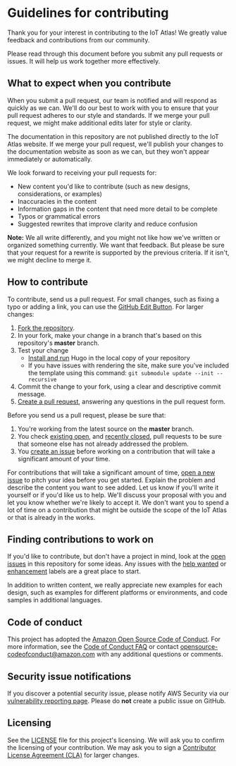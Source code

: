 # Guidelines for contributing

Thank you for your interest in contributing to the IoT Atlas! We greatly value feedback and contributions from our community.

Please read through this document before you submit any pull requests or issues. It will help us work together more effectively.

## What to expect when you contribute

When you submit a pull request, our team is notified and will respond as quickly as we can. We'll do our best to work with you to ensure that your pull request adheres to our style and standards. If we merge your pull request, we might make additional edits later for style or clarity.

The documentation in this repository are not published directly to the IoT Atlas website. If we merge your pull request, we'll publish your changes to the documentation website as soon as we can, but they won't appear immediately or automatically.

We look forward to receiving your pull requests for:

* New content you'd like to contribute (such as new designs, considerations, or examples)
* Inaccuracies in the content
* Information gaps in the content that need more detail to be complete
* Typos or grammatical errors
* Suggested rewrites that improve clarity and reduce confusion

**Note:** We all write differently, and you might not like how we've written or organized something currently. We want that feedback. But please be sure that your request for a rewrite is supported by the previous criteria. If it isn't, we might decline to merge it.

## How to contribute

To contribute, send us a pull request. For small changes, such as fixing a typo or adding a link, you can use the [GitHub Edit Button](https://blog.github.com/2011-04-26-forking-with-the-edit-button/). For larger changes:

1. [Fork the repository](https://help.github.com/articles/fork-a-repo/).
2. In your fork, make your change in a branch that's based on this repository's **master** branch.
3. Test your change 
    * [Install and run](https://gohugo.io/getting-started/quick-start/) Hugo in the local copy of your repository
    * If you have issues with rendering the site, make sure you've included the template using this command: `git submodule update --init --recursive` 
4. Commit the change to your fork, using a clear and descriptive commit message.
5. [Create a pull request](https://help.github.com/articles/creating-a-pull-request-from-a-fork/), answering any questions in the pull request form.

Before you send us a pull request, please be sure that:

1. You're working from the latest source on the **master** branch.
2. You check [existing open](https://github.com/awsdocs/iot-atlas/pulls), and [recently closed](https://github.com/awsdocs/iot-atlas/pulls?q=is%3Apr+is%3Aclosed), pull requests to be sure that someone else has not already addressed the problem.
3. You [create an issue](https://github.com/awsdocs/iot-atlas/issues/new) before working on a contribution that will take a significant amount of your time.

For contributions that will take a significant amount of time, [open a new issue](https://github.com/awsdocs/iot-atlas/issues/new) to pitch your idea before you get started. Explain the problem and describe the content you want to see added. Let us know if you'll write it yourself or if you'd like us to help. We'll discuss your proposal with you and let you know whether we're likely to accept it. We don't want you to spend a lot of time on a contribution that might be outside the scope of the IoT Atlas or that is already in the works.

## Finding contributions to work on

If you'd like to contribute, but don't have a project in mind, look at the [open issues](https://github.com/awsdocs/iot-atlas/issues) in this repository for some ideas. Any issues with the [help wanted](https://github.com/awsdocs/iot-atlas/labels/help%20wanted) or [enhancement](https://github.com/awsdocs/iot-atlas/labels/enhancement) labels are a great place to start.

In addition to written content, we really appreciate new examples for each design, such as examples for different platforms or environments, and code samples in additional languages.

## Code of conduct

This project has adopted the [Amazon Open Source Code of Conduct](https://aws.github.io/code-of-conduct). For more information, see the [Code of Conduct FAQ](https://aws.github.io/code-of-conduct-faq) or contact [opensource-codeofconduct@amazon.com](mailto:opensource-codeofconduct@amazon.com) with any additional questions or comments.

## Security issue notifications

If you discover a potential security issue, please notify AWS Security via our [vulnerability reporting page](http://aws.amazon.com/security/vulnerability-reporting/). Please do **not** create a public issue on GitHub.

## Licensing

See the [LICENSE](https://github.com/awsdocs/iot-atlas/blob/master/LICENSE) file for this project's licensing. We will ask you to confirm the licensing of your contribution. We may ask you to sign a [Contributor License Agreement (CLA)](http://en.wikipedia.org/wiki/Contributor_License_Agreement) for larger changes.
